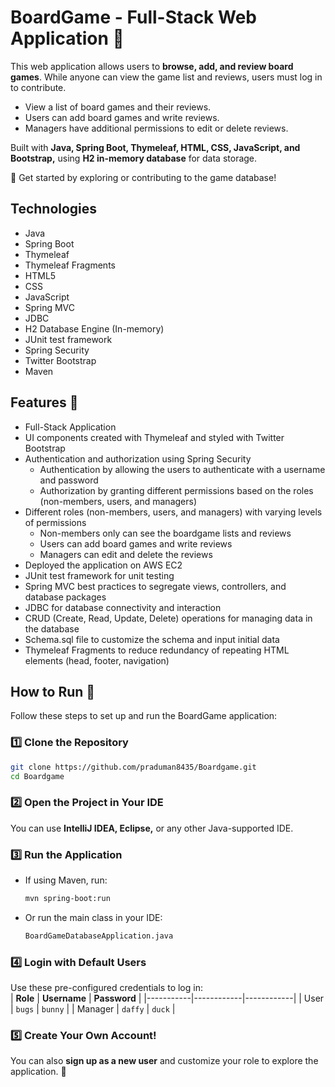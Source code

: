 # BoardGame - Full-Stack Web Application 🎲

This web application allows users to **browse, add, and review board games**. While anyone can view the game list and reviews, users must log in to contribute.

- View a list of board games and their reviews.
- Users can add board games and write reviews.
- Managers have additional permissions to edit or delete reviews.

Built with **Java, Spring Boot, Thymeleaf, HTML, CSS, JavaScript, and Bootstrap,** using **H2 in-memory database** for data storage.

🚀 Get started by exploring or contributing to the game database!

## Technologies

- Java
- Spring Boot
- Thymeleaf
- Thymeleaf Fragments
- HTML5
- CSS
- JavaScript
- Spring MVC
- JDBC
- H2 Database Engine (In-memory)
- JUnit test framework
- Spring Security
- Twitter Bootstrap
- Maven

## Features 🚀

- Full-Stack Application
- UI components created with Thymeleaf and styled with Twitter Bootstrap
- Authentication and authorization using Spring Security
  - Authentication by allowing the users to authenticate with a username and password
  - Authorization by granting different permissions based on the roles (non-members, users, and managers)
- Different roles (non-members, users, and managers) with varying levels of permissions
  - Non-members only can see the boardgame lists and reviews
  - Users can add board games and write reviews
  - Managers can edit and delete the reviews
- Deployed the application on AWS EC2
- JUnit test framework for unit testing
- Spring MVC best practices to segregate views, controllers, and database packages
- JDBC for database connectivity and interaction
- CRUD (Create, Read, Update, Delete) operations for managing data in the database
- Schema.sql file to customize the schema and input initial data
- Thymeleaf Fragments to reduce redundancy of repeating HTML elements (head, footer, navigation)

## How to Run 🚀

Follow these steps to set up and run the BoardGame application:

### 1️⃣ Clone the Repository  
```sh
git clone https://github.com/praduman8435/Boardgame.git
cd Boardgame
```

### 2️⃣ Open the Project in Your IDE
You can use **IntelliJ IDEA, Eclipse,** or any other Java-supported IDE.

### 3️⃣ Run the Application
- If using Maven, run:
  ```bash
  mvn spring-boot:run
  ```
- Or run the main class in your IDE:
  ```sh
  BoardGameDatabaseApplication.java
  ```
  
### 4️⃣ Login with Default Users  
Use these pre-configured credentials to log in:  
| **Role**   | **Username** | **Password** |
|-----------|------------|------------|
| User      | `bugs`     | `bunny`    |
| Manager   | `daffy`    | `duck`     |

### 5️⃣ Create Your Own Account!  
You can also **sign up as a new user** and customize your role to explore the application. 🎲  

